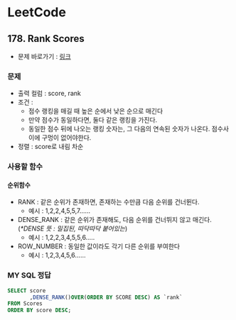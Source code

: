 
# LeetCode
## 178. Rank Scores
* 문제 바로가기 : [링크](https://leetcode.com/problems/rank-scores/)

### 문제
* 출력 컬럼 : score, rank
* 조건 : 
  * 점수 랭킹을 매길 때 높은 순에서 낮은 순으로 매긴다
  * 만약 점수가 동일하다면, 둘다 같은 랭킹을 가진다.
  * 동일한 점수 뒤에 나오는 랭킹 숫자는, 그 다음의 연속된 숫자가 나온다. 점수사이에 구멍이 없어야한다.
* 정렬 : score로 내림 차순

### 사용할 함수 
#### 순위함수
* RANK : 같은 순위가 존재하면,  존재하는 수만큼 다음 순위를 건너뛴다.
  * 예시 : 1,2,2,4,5,5,7……
* DENSE_RANK : 같은 순위가 존재해도, 다음 순위를 건너뛰지 않고 매긴다.(_*DENSE 뜻 : 밀집된, 따닥따닥 붙어있는_)
  * 예시 : 1,2,2,3,4,5,5,6…..
* ROW_NUMBER : 동일한 값이라도 각기 다른 순위를 부여한다
  * 예시 : 1,2,3,4,5,6……
  

### MY SQL 정답

```SQL
SELECT score
       ,DENSE_RANK()OVER(ORDER BY SCORE DESC) AS `rank`
FROM Scores
ORDER BY score DESC;
```